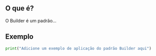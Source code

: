 
## O que é?
O Builder é um padrão...

## Exemplo
```python
print("Adicione um exemplo de aplicação do padrão Builder aqui")
```